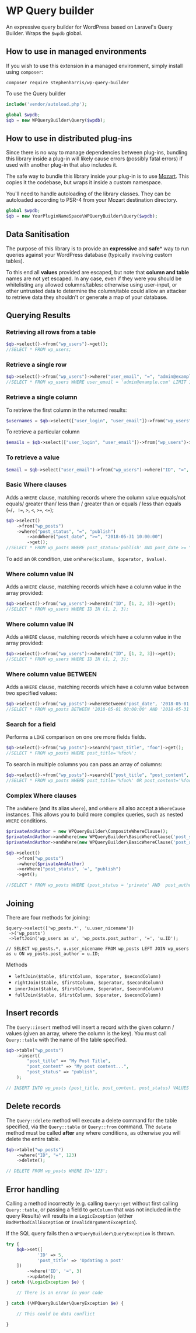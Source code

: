 # WP Query builder

An expressive query builder for WordPress based on Laravel's Query Builder. Wraps the `$wpdb` global.

## How to use in managed environments

If you wish to use this extension in a managed environment, simply install using `composer`:

```
composer require stephenharris/wp-query-builder
```

To use the Query builder

```php
include('vendor/autoload.php');

global $wpdb;
$qb = new WPQueryBuilder\Query($wpdb);
```

## How to use in distributed plug-ins

Since there is no way to manage dependencies between plug-ins, bundling this library
inside a plug-in will likely cause errors (possibly fatal errors) if used with
another plug-in that also includes it.

The safe way to bundle this library inside your plug-in is to use [Mozart](https://github.com/coenjacobs/mozart).
This copies it the codebase, but wraps it inside a custom namespace.

You'll need to handle autoloading of the library classes. They can be autoloaded
according to PSR-4 from your Mozart destination directory.

```php
global $wpdb;
$qb = new YourPluginNameSpace\WPQueryBuilder\Query($wpdb);
```

## Data Sanitisation

The purpose of this library is to provide an **expressive** and **safe*** way
to run queries against your WordPress database (typically involving custom tables).

To this end all **values** provided are escaped, but note that **column and table**
names are not yet escaped. In any case, even if they were you should be whitelisting
any allowed columns/tables: otherwise using user-input, or other untrusted data to
determine the column/table could allow an attacker to retrieve data they shouldn't
or generate a map of your database.


## Querying Results

### Retrieving all rows from a table

```php
$qb->select()->from("wp_users")->get();
//SELECT * FROM wp_users;
```

### Retrieve a single row

```php
$qb->select()->from("wp_users")->where("user_email", "=", "admin@example.com")->first();
//SELECT * FROM wp_users WHERE user_email = 'admin@example.com' LIMIT 1;
```

### Retrieve a single column
To retrieve the first column in the returned results:

```php
$usernames = $qb->select(["user_login", "user_email"])->from("wp_users")->getColumn();
```

To retrieve a particular column

```php
$emails = $qb->select(["user_login", "user_email"])->from("wp_users")->getColumn("user_email");
```

### To retrieve a value

```php
$email = $qb->select("user_email")->from("wp_users")->where("ID", "=", 123)->getScalar();
```

### Basic Where clauses

Adds a `WHERE` clause, matching records where the column value equals/not equals/
greater than/ less than / greater than or equals / less than equals (`=`/`, !=`,
`>`, `<`, `>=`, `<=`);

```php
$qb->select()
    ->from("wp_posts")
    ->where("post_status", "=", "publish")
		->andWhere("post_date", ">=", "2018-05-31 10:00:00")
		->get();
//SELECT * FROM wp_posts WHERE post_status='publish' AND post_date >= "2018-05-31 10:00:00";
```

To add an `OR` condition, use `orWhere($column, $operator, $value)`.


### Where column value IN

Adds a `WHERE` clause, matching records which have a column value in the array provided:

```php
$qb->select()->from("wp_users")->whereIn("ID", [1, 2, 3])->get();
//SELECT * FROM wp_users WHERE ID IN (1, 2, 3);
```

### Where column value IN

Adds a `WHERE` clause, matching records which have a column value in the array provided:

```php
$qb->select()->from("wp_users")->whereIn("ID", [1, 2, 3])->get();
//SELECT * FROM wp_users WHERE ID IN (1, 2, 3);
```


### Where column value BETWEEN

Adds a `WHERE` clause, matching records which have a column value between two specified values:

```php
$qb->select()->from("wp_posts")->whereBetween("post_date", '2018-05-01 00:00:00', '2018-05-31 23:59:59')->get();
//SELECT * FROM wp_posts BETWEEN '2018-05-01 00:00:00' AND '2018-05-31 23:59:59';
```

### Search for a field

Performs a `LIKE` comparison on one ore more fields fields.

```php
$qb->select()->from("wp_posts")->search("post_title", "foo")->get();
//SELECT * FROM wp_posts WHERE post_title='%foo%';
```

To search in multiple columns you can pass an array of columns:

```php
$qb->select()->from("wp_posts")->search(["post_title", "post_content", "post_excerpt"], "foo")->get();
//SELECT * FROM wp_posts WHERE post_title='%foo%' OR post_content='%foo%' OR post_excerpt='%foo%';
```

### Complex Where clauses

The `andWhere` (and its alias `where`), and `orWhere` all also accept a `WhereCause` instances.
This allows you to build more complex queries, such as nested `WHERE` conditions.

```php
$privateAndAuthor = new WPQueryBuilder\CompositeWhereClause();
$privateAndAuthor->andWhere(new WPQueryBuilder\BasicWhereClause('post_status', '==', 'private'))
$privateAndAuthor->andWhere(new WPQueryBuilder\BasicWhereClause('post_author', '==', 1));

$qb->select()
	->from("wp_posts")
	->where($privateAndAuthor)
	->orWhere("post_status", '=', "publish")
	->get();

//SELECT * FROM wp_posts WHERE (post_status = 'private' AND  post_author = 1) OR post_status = 'publish';

```


## Joining

There are four methods for joining:

```
$query->select(['wp_posts.*', 'u.user_nicename'])
 ->('wp_posts')
 ->leftJoin('wp_users as u', 'wp_posts.post_author', '=', 'u.ID');

// SELECT wp_posts.*, u.user_nicename FROM wp_posts LEFT JOIN wp_users as u ON wp_posts.post_author = u.ID;
```

Methods

- `leftJoin($table, $firstColumn, $operator, $secondColumn)`
- `rightJoin($table, $firstColumn, $operator, $secondColumn)`
- `innerJoin($table, $firstColumn, $operator, $secondColumn)`
- `fullJoin($table, $firstColumn, $operator, $secondColumn)`


## Insert records

The `Query::insert` method will insert a record with the given column / values
(given an array, where the column is the key). You must call `Query::table` with
the name of the table specified.

```php
$qb->table("wp_posts")
	->insert(
		"post_title" => "My Post Title",
		"post_content" => "My post content...",
		"post_status" => "publish",
	);

// INSERT INTO wp_posts (post_title, post_content, post_status) VALUES ('My Post Title', 'My post content...', 'publish');
```

## Delete records

The `Query::delete` method will execute a delete command for the table specified,
via the `Query::table` or `Query::from` command. The `delete` method must be
called **after** any where conditions, as otherwise you will delete the entire table.

```php
$qb->table("wp_posts")
	->where("ID", "=", 123)
	->delete();

// DELETE FROM wp_posts WHERE ID='123';
```


## Error handling

Calling a method incorrectly (e.g. calling `Query::get` without first calling
`Query::table`, or passing a field to `getColumn` that was not included in the
query Results) will results in a `LogicException` (either `BadMethodCallException`
or `InvalidArgumentException`).

If the SQL query fails then a `WPQueryBuilder\QueryException` is thrown.

```php
try {
	$qb->set([
			'ID' => 5,
			'post_title' => 'Updating a post'
   	])
	 	->where('ID', '=', 3)
	 	->update();
} catch (\LogicException $e) {

	// There is an error in your code

} catch (\WPQueryBuilder\QueryException $e) {

	// This could be data conflict

}
```
